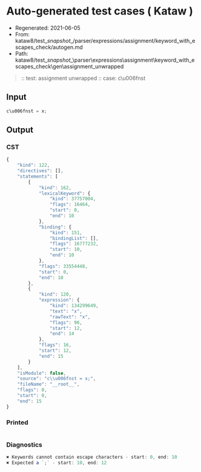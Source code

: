 # Auto-generated test cases ( Kataw )
- Regenerated: 2021-06-05
- From: kataw8/test\__snapshot__/parser/expressions/assignment/keyword_with_escapes_check/autogen.md
- Path: kataw8/test\__snapshot__\parser\expressions\assignment\keyword_with_escapes_check\gen\assignment_unwrapped
> :: test: assignment unwrapped
> :: case: c\u006fnst
## Input

`````js
c\u006fnst = x;
`````
## Output

### CST

```javascript
{
    "kind": 122,
    "directives": [],
    "statements": [
        {
            "kind": 162,
            "lexicalKeyword": {
                "kind": 37757004,
                "flags": 16464,
                "start": 0,
                "end": 10
            },
            "binding": {
                "kind": 151,
                "bindingList": [],
                "flags": 16777232,
                "start": 10,
                "end": 10
            },
            "flags": 33554448,
            "start": 0,
            "end": 10
        },
        {
            "kind": 120,
            "expression": {
                "kind": 134299649,
                "text": "x",
                "rawText": "x",
                "flags": 96,
                "start": 12,
                "end": 14
            },
            "flags": 16,
            "start": 12,
            "end": 15
        }
    ],
    "isModule": false,
    "source": "c\\u006fnst = x;",
    "fileName": "__root__",
    "flags": 0,
    "start": 0,
    "end": 15
}
```

### Printed

```javascript

```

### Diagnostics

```javascript
✖ Keywords cannot contain escape characters - start: 0, end: 10
✖ Expected a `;` - start: 10, end: 12

```

